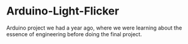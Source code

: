 # Arduino-Light-Flicker
Arduino project we had a year ago, where we were learning about the essence of engineering before doing the final project.
